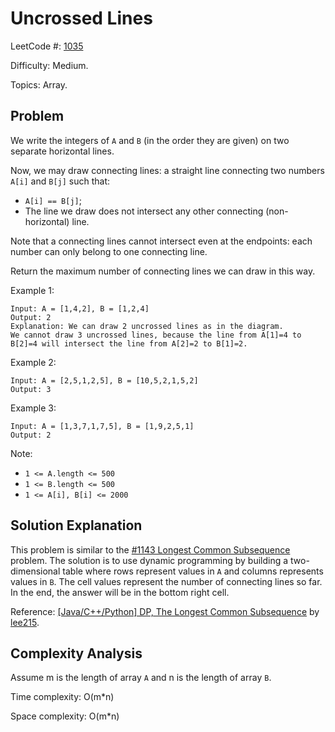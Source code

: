 # Uncrossed Lines

LeetCode #: [1035](https://leetcode.com/problems/uncrossed-lines/)

Difficulty: Medium.

Topics: Array.

## Problem

We write the integers of `A` and `B` (in the order they are given) on two separate horizontal lines.

Now, we may draw connecting lines: a straight line connecting two numbers `A[i]` and `B[j]` such that:

- `A[i] == B[j]`;
- The line we draw does not intersect any other connecting (non-horizontal) line.

Note that a connecting lines cannot intersect even at the endpoints: each number can only belong to one connecting line.

Return the maximum number of connecting lines we can draw in this way.

Example 1:

```text
Input: A = [1,4,2], B = [1,2,4]
Output: 2
Explanation: We can draw 2 uncrossed lines as in the diagram.
We cannot draw 3 uncrossed lines, because the line from A[1]=4 to B[2]=4 will intersect the line from A[2]=2 to B[1]=2.
```

Example 2:

```text
Input: A = [2,5,1,2,5], B = [10,5,2,1,5,2]
Output: 3
```

Example 3:

```text
Input: A = [1,3,7,1,7,5], B = [1,9,2,5,1]
Output: 2
``` 

Note:

- `1 <= A.length <= 500`
- `1 <= B.length <= 500`
- `1 <= A[i], B[i] <= 2000`

## Solution Explanation

This problem is similar to the [#1143 Longest Common Subsequence](../longest-common-subsequence/README.md) problem. The solution is to use dynamic programming by building a two-dimensional table where rows represent values in `A` and columns represents values in `B`. The cell values represent the number of connecting lines so far. In the end, the answer will be in the bottom right cell.

Reference: [[Java/C++/Python] DP, The Longest Common Subsequence](https://leetcode.com/problems/uncrossed-lines/discuss/282842/JavaC%2B%2BPython-DP-The-Longest-Common-Subsequence) by [lee215](https://leetcode.com/lee215).

## Complexity Analysis

Assume m is the length of array `A` and n is the length of array `B`.

Time complexity: O(m*n)

Space complexity: O(m*n)
